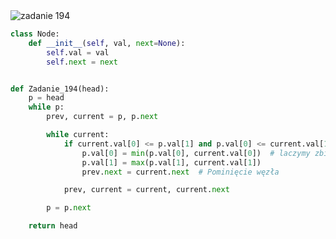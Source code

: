 <picture>
  <source srcset="../../srt/zbior_zadan/194.png" media="(prefers-color-scheme: light)">
  <source srcset="../../srt/zbior_zadan/black_194.png" media="(prefers-color-scheme: dark)">
  <img src="../../srt/zbior_zadan/black_194.png" alt="zadanie 194">
</picture>

```python
class Node:
    def __init__(self, val, next=None):
        self.val = val
        self.next = next


def Zadanie_194(head):
    p = head
    while p:
        prev, current = p, p.next

        while current:
            if current.val[0] <= p.val[1] and p.val[0] <= current.val[1]:  # przecinja sie zbiory
                p.val[0] = min(p.val[0], current.val[0])  # laczymy zbiory
                p.val[1] = max(p.val[1], current.val[1])
                prev.next = current.next  # Pominięcie węzła

            prev, current = current, current.next

        p = p.next

    return head
```


